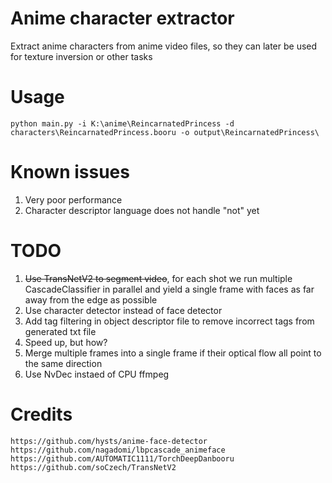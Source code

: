 # Anime character extractor
Extract anime characters from anime video files, so they can later be used for texture inversion or other tasks
# Usage
`python main.py -i K:\anime\ReincarnatedPrincess -d characters\ReincarnatedPrincess.booru -o output\ReincarnatedPrincess\`
# Known issues
1. Very poor performance
2. Character descriptor language does not handle "not" yet
# TODO
1. <s>Use TransNetV2 to segment video</s>, for each shot we run multiple CascadeClassifier in parallel and yield a single frame with faces as far away from the edge as possible
2. Use character detector instead of face detector
3. Add tag filtering in object descriptor file to remove incorrect tags from generated txt file
4. Speed up, but how?
5. Merge multiple frames into a single frame if their optical flow all point to the same direction
6. Use NvDec instaed of CPU ffmpeg
# Credits
```
https://github.com/hysts/anime-face-detector
https://github.com/nagadomi/lbpcascade_animeface
https://github.com/AUTOMATIC1111/TorchDeepDanbooru
https://github.com/soCzech/TransNetV2
```
